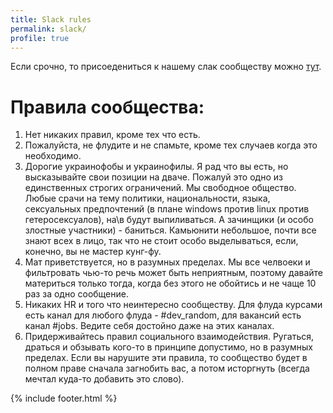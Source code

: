 ```yaml
---
title: Slack rules
permalink: slack/
profile: true
---
```


Если срочно, то присоедениться к нашему слак сообществу можно [тут](http://slack.ukrops.club/). 
<script async defer src="http://slack.ukrops.club/slackin.js?large"></script>

# Правила сообщества:

1. Нет никаких правил, кроме тех что есть. 
2. Пожалуйста, не флудите и не спамьте, кроме тех случаев когда это необходимо. 
3. Дорогие украинофобы и украинофилы. Я рад что вы есть, но высказывайте свои позиции на дваче. Пожалуй это одно из единственных строгих ограничений. Мы свободное общество. Любые срачи на тему политики, национальности, языка, сексуальных предпочтений (в плане windows против linux против гетеросексуалов), на\в будут выпиливаться. А зачинщики (и особо злостные участники) - баниться. Камьюнити небольшое, почти все знают всех в лицо, так что не стоит особо выделываться, если, конечно, вы не мастер кунг-фу. 
4. Мат приветствуется, но в разумных пределах. Мы все челвоеки и фильтровать чью-то речь может быть неприятным, поэтому давайте материться только тогда, когда без этого не обойтись и не чаще 10 раз за одно сообщение.
5. Никаких HR и того что неинтересно сообществу. Для флуда курсами есть канал для любого флуда - #dev_random, для вакансий есть канал #jobs. Ведите себя достойно даже на этих каналах. 
6. Придерживайтесь правил социального взаимодействия. Ругаться, драться и обзывать кого-то в принципе допустимо, но в разумных пределах. Если вы нарушите эти правила, то сообщество будет в полном праве сначала загнобить вас, а потом исторгнуть (всегда мечтал куда-то добавить это слово). 

{% include footer.html %}
